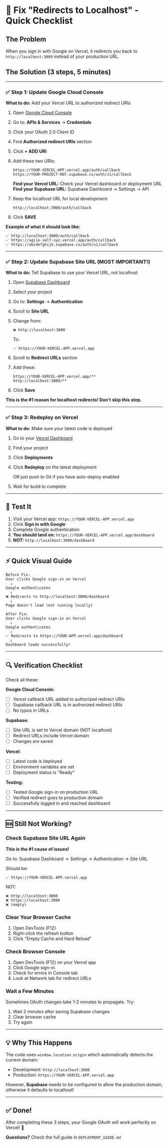 # 🔧 Fix "Redirects to Localhost" - Quick Checklist

## The Problem
When you sign in with Google on Vercel, it redirects you back to `http://localhost:3000` instead of your production URL.

## The Solution (3 steps, 5 minutes)

---

### ✅ Step 1: Update Google Cloud Console

**What to do:** Add your Vercel URL to authorized redirect URIs

1. Open [Google Cloud Console](https://console.cloud.google.com/)
2. Go to: **APIs & Services** → **Credentials**
3. Click your OAuth 2.0 Client ID
4. Find **Authorized redirect URIs** section
5. Click **+ ADD URI**
6. Add these two URIs:

   ```
   https://YOUR-VERCEL-APP.vercel.app/auth/callback
   https://YOUR-PROJECT-REF.supabase.co/auth/v1/callback
   ```

   **Find your Vercel URL:** Check your Vercel dashboard or deployment URL
   **Find your Supabase URL:** Supabase Dashboard → Settings → API

7. Keep the localhost URL for local development:
   ```
   http://localhost:3000/auth/callback
   ```

8. Click **SAVE**

**Example of what it should look like:**
```
✅ http://localhost:3000/auth/callback
✅ https://agile-self-xyz.vercel.app/auth/callback
✅ https://abcdefghijk.supabase.co/auth/v1/callback
```

---

### ✅ Step 2: Update Supabase Site URL (MOST IMPORTANT!)

**What to do:** Tell Supabase to use your Vercel URL, not localhost

1. Open [Supabase Dashboard](https://supabase.com/dashboard)
2. Select your project
3. Go to: **Settings** → **Authentication**
4. Scroll to **Site URL**
5. Change from:
   ```
   ❌ http://localhost:3000
   ```
   To:
   ```
   ✅ https://YOUR-VERCEL-APP.vercel.app
   ```

6. Scroll to **Redirect URLs** section
7. Add these:
   ```
   https://YOUR-VERCEL-APP.vercel.app/**
   http://localhost:3000/**
   ```

8. Click **Save**

**This is the #1 reason for localhost redirects! Don't skip this step.**

---

### ✅ Step 3: Redeploy on Vercel

**What to do:** Make sure your latest code is deployed

1. Go to your [Vercel Dashboard](https://vercel.com/dashboard)
2. Find your project
3. Click **Deployments**
4. Click **Redeploy** on the latest deployment

   OR just push to Git if you have auto-deploy enabled

5. Wait for build to complete

---

## 🎯 Test It

1. Visit your Vercel app: `https://YOUR-VERCEL-APP.vercel.app`
2. Click **Sign in with Google**
3. Complete Google authentication
4. **You should land on:** `https://YOUR-VERCEL-APP.vercel.app/dashboard`
5. **NOT:** `http://localhost:3000/dashboard`

---

## ⚡ Quick Visual Guide

```
Before Fix:
User clicks Google sign-in on Vercel
  ↓
Google authenticates
  ↓
❌ Redirects to http://localhost:3000/dashboard
  ↓
Page doesn't load (not running locally)

After Fix:
User clicks Google sign-in on Vercel
  ↓
Google authenticates
  ↓
✅ Redirects to https://YOUR-APP.vercel.app/dashboard
  ↓
Dashboard loads successfully!
```

---

## 🔍 Verification Checklist

Check all these:

**Google Cloud Console:**
- [ ] Vercel callback URL added to authorized redirect URIs
- [ ] Supabase callback URL is in authorized redirect URIs
- [ ] No typos in URLs

**Supabase:**
- [ ] Site URL is set to Vercel domain (NOT localhost)
- [ ] Redirect URLs include Vercel domain
- [ ] Changes are saved

**Vercel:**
- [ ] Latest code is deployed
- [ ] Environment variables are set
- [ ] Deployment status is "Ready"

**Testing:**
- [ ] Tested Google sign-in on production URL
- [ ] Verified redirect goes to production domain
- [ ] Successfully logged in and reached dashboard

---

## 🆘 Still Not Working?

### Check Supabase Site URL Again

**This is the #1 cause of issues!**

Go to: Supabase Dashboard → Settings → Authentication → Site URL

Should be:
```
✅ https://YOUR-VERCEL-APP.vercel.app
```

NOT:
```
❌ http://localhost:3000
❌ https://localhost:3000
❌ (empty)
```

### Clear Your Browser Cache

1. Open DevTools (F12)
2. Right-click the refresh button
3. Click "Empty Cache and Hard Reload"

### Check Browser Console

1. Open DevTools (F12) on your Vercel app
2. Click Google sign-in
3. Check for errors in Console tab
4. Look at Network tab for redirect URLs

### Wait a Few Minutes

Sometimes OAuth changes take 1-2 minutes to propagate. Try:
1. Wait 2 minutes after saving Supabase changes
2. Clear browser cache
3. Try again

---

## 💡 Why This Happens

The code uses `window.location.origin` which automatically detects the current domain:
- Development: `http://localhost:3000`
- Production: `https://YOUR-VERCEL-APP.vercel.app`

However, **Supabase** needs to be configured to allow the production domain, otherwise it defaults to localhost!

---

## ✅ Done!

After completing these 3 steps, your Google OAuth will work perfectly on Vercel! 🎉

**Questions?** Check the full guide in `DEPLOYMENT_GUIDE.md`
